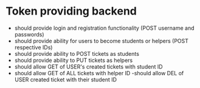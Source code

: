 # Token providing backend

- should provide login and registration functionality (POST username and passwords)
- should provide ability for users to become students or helpers (POST respective IDs)
- should provide ability to POST tickets as students
- should provide ability to PUT tickets as helpers
- should allow GET of USER's created tickets with student ID
- should allow GET of ALL tickets with helper ID
-should allow DEL of USER created ticket with their student ID
